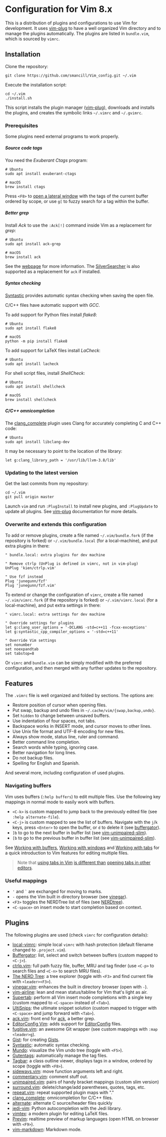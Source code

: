 # Configuration for Vim 8.x

This is a distribution of plugins and configurations to use Vim for development.
It uses [vim-plug][vim-plug] to have a well organized Vim directory and to
manage the plugins automatically.
The plugins are listed in `bundle.vim`, which is sourced by `vimrc`.


## Installation

Clone the repository:

    git clone https://github.com/smancill/Vim_config.git ~/.vim

Execute the installation script:

    cd ~/.vim
    ./install.sh

This script installs the plugin manager ([vim-plug][vim-plug]), downloads
and installs the plugins, and creates the symbolic links `~/.vimrc` and
`~/.gvimrc`.

### Prerequisites

Some plugins need external programs to work properly.

##### Source code tags

You need the *Exuberant Ctags* program:

    # Ubuntu
    sudo apt install exuberant-ctags

    # macOS
    brew install ctags

Press `<F8>` to [open a lateral window][tagbar]
with the tags of the current buffer ordered by scope,
or use `g[` to fuzzy search for a tag within the buffer.

##### Better *grep*

Install *Ack* to use the `:Ack[!]` command inside Vim as a replacement for
*grep*:

    # Ubuntu
    sudo apt install ack-grep

    # macOS
    brew install ack

See the [webpage][ack-web] for more information.
The [SilverSearcher](https://github.com/ggreer/the_silver_searcher) is also
supported as a replacement for `ack` if installed.

##### Syntax checking

[Syntastic][syntastic] provides automatic syntax
checking when saving the open file.

C/C++ files have automatic support with *GCC*.

To add support for Python files install *flake8*:

    # Ubuntu
    sudo apt install flake8

    # macOS
    python -m pip install flake8

To add support for LaTeX files install *LaCheck*:

    # Ubuntu
    sudo apt install lacheck

For shell script files, install *ShellCheck*:

    # Ubuntu
    sudo apt install shellcheck

    # macOS
    brew install shellcheck

##### C/C++ omnicompletion

The [clang_complete][clang_complete] plugin uses Clang for
accurately completing C and C++ code:

    # Ubuntu
    sudo apt install libclang-dev

It may be necessary to point to the location of the library:

```vim
let g:clang_library_path = '/usr/lib/llvm-3.8/lib'
```

### Updating to the latest version

Get the last commits from my repository:

    cd ~/.vim
    git pull origin master

Launch `vim` and run `:PlugInstall` to install new plugins, and `:PlugUpdate`
to update all plugins. See [vim-plug][vim-plug] documentation for more
details.

### Overwrite and extends this configuration

To add or remove plugins, create a file named `~/.vim/bundle.fork`
(if the repository is forked) or `~/.vim/bundle.local` (for a local-machine),
and put extra plugins in there:

```vim
" bundle.local: extra plugins for dev machine

" Remove ctrlp (UnPlug is defined in vimrc, not in vim-plug)
UnPlug 'kien/ctrlp.vim'

" Use fzf instead
Plug 'junegunn/fzf'
Plug 'junegunn/fzf.vim'
```

To extend or change the configuration of `vimrc`,
create a file named `~/.vim/vimrc.fork` (if the repository is forked)
or `~/.vim/vimrc.local` (for a local-machine), and put extra settings in there:

```vim
" vimrc.local: extra settings for dev machine

" Override settings for plugins
let g:clang_user_options = '-DCLANG -std=c++11 -fcxx-exceptions'
let g:syntastic_cpp_compiler_options = '-std=c++11'

" Override Vim settings
set nonumber
set noexpandtab
set tabstop=8
```

Or `vimrc` and `bundle.vim` can be simply modified with the preferred
configuration, and then merged with any further updates to the repository.


## Features

The `.vimrc` file is well organized and folded by sections.  The options are:

* Restore position of cursor when opening files.
* Put swap, backup and undo files in `~/.cache/vim/{swap,backup,undo}`.
* Set `hidden` to change between unsaved buffers.
* Use indentation of four spaces, not tabs.
* Backspace works in INSERT mode, and cursor moves to other lines.
* Use Unix file format and UTF-8 encoding for new files.
* Always show mode, status line, ruler and command.
* Better command line completion.
* Search words while typing, ignoring case.
* Better navigation for long lines.
* Do not backup files.
* Spelling for English and Spanish.

And several more, including configuration of used plugins.

### Navigating buffers

Vim uses buffers (`:help buffers`) to edit multiple files.
Use the following key mappings in normal mode to easily work with buffers.

* `<C-k>` is custom mapped to jump back to the previously edited file
  (see `:help alternate-file`).
* `<C-j>` is custom mapped to see the list of buffers.
  Navigate with the `j`/`k` keys, press `<Enter>` to open the buffer,
  or `d` to delete it (see [buffergator][buffergator]).
* `]b` to go to the next buffer in buffer list (see [vim-unimpaired-slim][unimpaired]).
* `[b` to go to the previous buffer in buffer list (see [vim-unimpaired-slim][unimpaired]).

See [Working with buffers](http://vimcasts.org/episodes/working-with-buffers/),
[Working with windows](http://vimcasts.org/episodes/working-with-windows/)
and [Working with tabs](http://vimcasts.org/episodes/working-with-tabs/)
for a quick introduction to Vim features for editing multiple files.

> Note that [using tabs in Vim](http://stackoverflow.com/a/26710166)
> [is different than](http://stackoverflow.com/a/103590)
> [opening tabs in other editors](https://sanctum.geek.nz/arabesque/buffers-windows-tabs/).

### Useful mappings

* ` ' ` and `` ` `` are exchanged for moving to marks.
* ` - ` opens the Vim built in directory browser (see [vinegar][vinegar]).
* `<F3>` toggles the NERDTree list of files (see [NERDtree][nerdtree]).
* `<C-space>` on insert mode to start completion based on context.


## Plugins

The following plugins are used (check `vimrc` for configuration details):

* [local-vimrc](https://github.com/MarcWeber/vim-addon-local-vimrc):
  simple local `vimrc` with hash protection (default filename changed to
  `.project.vim`).
* [Buffergator][buffergator]: list, select and switch between buffers
  (custom mapped to `<C-j>`).
* [ctrlp.vim][ctrlp]: full path fuzzy file, buffer, MRU and tag finder
  (use `<C-p>` to search files and `<C-n>` to search MRU files).
* [The NERD Tree][nerdtree]: a tree explorer (toggle with `<F3>` and find
    current file with `<leader><F3>`).
* [vinegar.vim][vinegar]: enhances the built in directory browser (open with `-`).
* [vim-airline][airline]: lean and mean status/tabline for Vim that's light as air.
* [Supertab][supertab]: perform all Vim insert mode completions with a single key
  (custom mapped to `<C-space>` instead of `<Tab>`).
* [UltiSnips][ultisnips]: the ultimate snippet solution
  (custom mapped to trigger with `<C-space>` and jump forward with `<Tab>`).
* [ack.vim](https://github.com/mileszs/ack.vim): front end for [ack][ack-web],
  a better grep.
* [EditorConfig Vim][editorconfig]: adds support for
  [EditorConfig](http://editorconfig.org) files.
* [fugitive.vim][fugitive]: an awesome Git wrapper
  (see custom mappings with `:map <leader>g`).
* [Gist][gist]: for creating [Gists][gist-web].
* [Syntastic][syntastic]: automatic syntax checking.
* [Mundo][mundo]: visualize the Vim undo tree (toggle with `<F5>`).
* [Gutentags][gutentags]: automatically manage the tag files.
* [Tagbar][tagbar]: a class outline viewer, displays tags in a window,
  ordered by scope (toggle with `<F8>`).
* [sideways.vim][sideways]: move function arguments left and right.
* [commentary.vim][commentary]: comment stuff out.
* [unimpaired.vim][unimpaired]: pairs of handy bracket mappings
  (custom slim version)
* [surround.vim][surround]: delete/change/add parentheses, quotes, tags, etc.
* [repeat.vim][repeat]: repeat supported plugin maps with "."
* [clang_complete][clang_complete]: omnicompletion for C/C++ files.
* [alternate][alternate]: alternate C source/header files quickly
* [jedi-vim][jedi-vim]: Python autocompletion with the Jedi library.
* [vimtex][vimtex]: a modern plugin for editing LaTeX files.
* [Previm][previm]: realtime preview of markup languages
  (open HTML on browser with `<F9>`).
* [vim-markdown][markdown_mode]: Markdown mode.


[vim-plug]: https://github.com/junegunn/vim-plug
[buffergator]: https://github.com/jeetsukumaran/vim-buffergator
[CtrlP]: http://kien.github.com/ctrlp.vim
[nerdtree]: https://github.com/scrooloose/nerdtree
[vinegar]: https://github.com/tpope/vim-vinegar
[airline]: https://github.com/vim-airline/vim-airline
[supertab]: https://github.com/ervandew/supertab
[ultisnips]: https://github.com/sirver/ultisnips
[editorconfig]: https://github.com/editorconfig/editorconfig-vim
[fugitive]: https://github.com/tpope/vim-fugitive
[gv]: https://github.com/junegunn/gv.vim
[gist]: https://github.com/mattn/gist-vim
[syntastic]: https://github.com/scrooloose/syntastic
[mundo]: https://github.com/simnalamburt/vim-mundo
[gutentags]: https://github.com/ludovicchabant/vim-gutentags
[tagbar]: https://github.com/majutsushi/tagbar
[sideways]: https://github.com/AndrewRadev/sideways.vim
[commentary]: https://github.com/tpope/vim-commentary
[unimpaired]: https://github.com/smancill/vim-unimpaired-slim
[surround]: https://github.com/tpope/vim-surround
[repeat]: https://github.com/tpope/vim-repeat
[clang_complete]: https://github.com/Rip-Rip/clang_complete
[alternate]: https://github.com/vim-scripts/a.vim
[jedi-vim]: https://github.com/davidhalter/jedi-vim
[vimtex]: https://github.com/lervag/vimtex
[previm]: https://github.com/kannokanno/previm
[markdown_mode]: https://github.com/plasticboy/vim-markdown
[indent-guides]: https://github.com/nathanaelkane/vim-indent-guides

[ack-web]: http://betterthangrep.com
[gist-web]: https://gist.github.com
